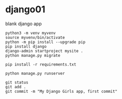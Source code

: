 # django01
blank django app

    python3 -m venv myvenv
    source myvenv/bin/activate
    python -m pip install --upgrade pip
    pip install django
    django-admin startproject mysite .
    python manage.py migrate

    pip install -r requirements.txt

    python manage.py runserver

    git status
    git add .
    git commit -m "My Django Girls app, first commit"